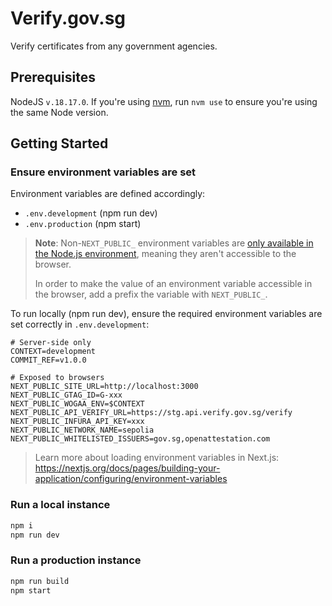 # Verify.gov.sg

Verify certificates from any government agencies.

## Prerequisites

NodeJS `v.18.17.0`. If you're using [nvm](https://github.com/nvm-sh/nvm), run `nvm use` to ensure you're using the same Node version.

## Getting Started

### Ensure environment variables are set

Environment variables are defined accordingly:

- `.env.development` (npm run dev)
- `.env.production` (npm start)

> **Note**: Non-`NEXT_PUBLIC_` environment variables are [only available in the Node.js environment](https://nextjs.org/docs/pages/building-your-application/configuring/environment-variables#bundling-environment-variables-for-the-browser), meaning they aren't accessible to the browser.
>
> In order to make the value of an environment variable accessible in the browser, add a prefix the variable with `NEXT_PUBLIC_`.

To run locally (npm run dev), ensure the required environment variables are set correctly in `.env.development`:

```text
# Server-side only
CONTEXT=development
COMMIT_REF=v1.0.0

# Exposed to browsers
NEXT_PUBLIC_SITE_URL=http://localhost:3000
NEXT_PUBLIC_GTAG_ID=G-xxx
NEXT_PUBLIC_WOGAA_ENV=$CONTEXT
NEXT_PUBLIC_API_VERIFY_URL=https://stg.api.verify.gov.sg/verify
NEXT_PUBLIC_INFURA_API_KEY=xxx
NEXT_PUBLIC_NETWORK_NAME=sepolia
NEXT_PUBLIC_WHITELISTED_ISSUERS=gov.sg,openattestation.com
```

> Learn more about loading environment variables in Next.js: <https://nextjs.org/docs/pages/building-your-application/configuring/environment-variables>

### Run a local instance

```bash
npm i
npm run dev
```

### Run a production instance

```bash
npm run build
npm start
```
